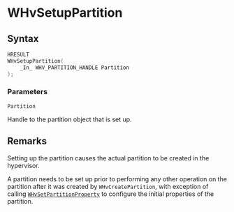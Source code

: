 # WHvSetupPartition

## Syntax

```C
HRESULT
WHvSetupPartition(
    _In_ WHV_PARTITION_HANDLE Partition
);
```

### Parameters

`Partition`

Handle to the partition object that is set up.
  

## Remarks

Setting up the partition causes the actual partition to be created in the hypervisor.

A partition needs to be set up prior to performing any other operation on the partition after it was created by `WHvCreatePartition`, with exception of calling [`WHvSetPartitionProperty`](WHvSetPartitionProperty.md) to configure the initial properties of the partition.

